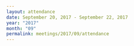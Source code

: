 ```yaml
---
layout: attendance
date: September 20, 2017 - September 22, 2017
year: "2017"
month: "09"
permalink: meetings/2017/09/attendance
---
```

